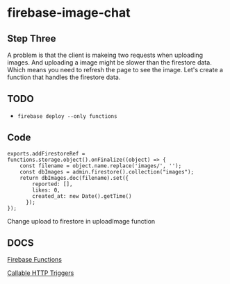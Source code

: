 # firebase-image-chat

## Step Three
A problem is that the client is makeing two requests when uploading images.
And uploading a image might be slower than the firestore data. 
Which means you need to refresh the page to see the image. Let's create a function that handles the firestore data.

## TODO
* `firebase deploy --only functions`

## Code
```
exports.addFirestoreRef = functions.storage.object().onFinalize((object) => {
    const filename = object.name.replace('images/', '');
    const dbImages = admin.firestore().collection("images");
    return dbImages.doc(filename).set({
        reported: [],
        likes: 0,
        created_at: new Date().getTime()
      });
});
```

Change upload to firestore in uploadImage function


## DOCS
[Firebase Functions](https://firebase.google.com/docs/functions/)

[Callable HTTP Triggers](https://firebase.google.com/docs/functions/callable)
